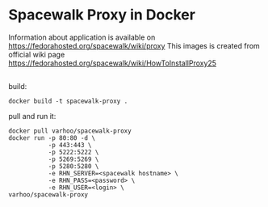 # Spacewalk Proxy in Docker

Information about application is available on https://fedorahosted.org/spacewalk/wiki/proxy
This images is created from official wiki page https://fedorahosted.org/spacewalk/wiki/HowToInstallProxy25

## 
build:

```
docker build -t spacewalk-proxy .
```

pull and run it:

```
docker pull varhoo/spacewalk-proxy
docker run -p 80:80 -d \
           -p 443:443 \
           -p 5222:5222 \
           -p 5269:5269 \
           -p 5280:5280 \
           -e RHN_SERVER=<spacewalk hostname> \
           -e RHN_PASS=<password> \
           -e RHN_USER=<login> \
varhoo/spacewalk-proxy
```
